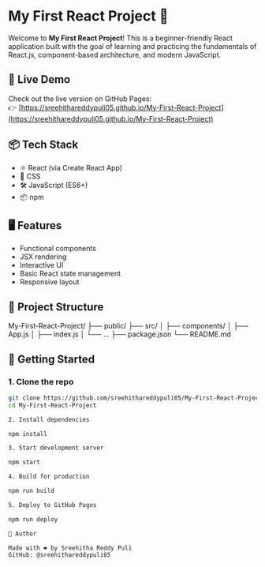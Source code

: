 # My First React Project 🚀

Welcome to **My First React Project**! This is a beginner-friendly React application built with the goal of learning and practicing the fundamentals of React.js, component-based architecture, and modern JavaScript.

## 🔗 Live Demo

Check out the live version on GitHub Pages:  
👉 [https://sreehithareddypuli05.github.io/My-First-React-Project](https://sreehithareddypuli05.github.io/My-First-React-Project)

## 📦 Tech Stack

- ⚛️ React (via Create React App)
- 💅 CSS
- 🛠️ JavaScript (ES6+)
- 📦 npm

## 🖥️ Features

- Functional components
- JSX rendering
- Interactive UI
- Basic React state management
- Responsive layout

## 📁 Project Structure

My-First-React-Project/
├── public/
├── src/
│ ├── components/
│ ├── App.js
│ ├── index.js
│ └── ...
├── package.json
└── README.md

## 🚀 Getting Started

### 1. Clone the repo

```bash
git clone https://github.com/sreehithareddypuli05/My-First-React-Project.git
cd My-First-React-Project

2. Install dependencies

npm install

3. Start development server

npm start

4. Build for production

npm run build

5. Deploy to GitHub Pages

npm run deploy

🙌 Author

Made with ❤️ by Sreehitha Reddy Puli
GitHub: @sreehithareddypuli05
